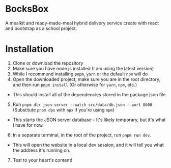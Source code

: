# BocksBox
A mealkit and ready-made-meal hybrid delivery service create with react and bootstrap as a school project.

# Installation
1. Clone or download the repository
2. Make sure you have node.js installed (I am using the latest version)
3. While I recommend installing `pnpm`, `yarn` or the default `npm` will do
4. Open the downloaded project, make sure you are in the root directory, and then run `pnpm install` (Or otherwise for `yarn`, `npm`, etc.)
  - This should install all of the dependencies stored in the package.json file
5. Run `pnpm dlx json-server --watch src/data/db.json --port 8000` (Substitute `pnpm dpx` with `npx` if you're using `npm`)
  - This starts the JSON server database - It's likely temporary, but it's what I have for now.
6. In a separate terminal, in the root of the project, run `pnpm run dev`.
  - This will open the website in a local dev session, and it will tell you what the address it's running on.
7. Test to your heart's content!
